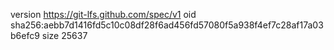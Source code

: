 version https://git-lfs.github.com/spec/v1
oid sha256:aebb7d1416fd5c10c08df28f6ad456fd57080f5a938f4ef7c28af17a03b6efc9
size 25637
